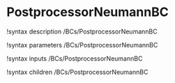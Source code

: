 <!-- MOOSE Documentation Stub: Remove this when content is added. -->

# PostprocessorNeumannBC
!syntax description /BCs/PostprocessorNeumannBC

!syntax parameters /BCs/PostprocessorNeumannBC

!syntax inputs /BCs/PostprocessorNeumannBC

!syntax children /BCs/PostprocessorNeumannBC
